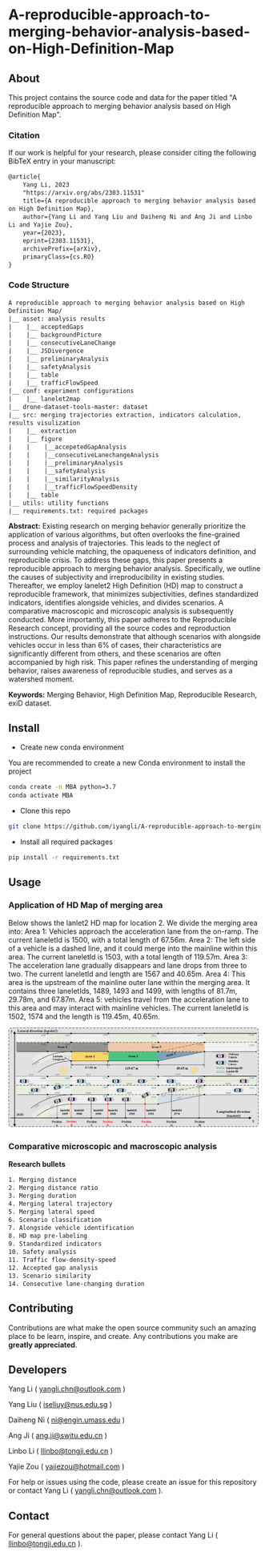 # A-reproducible-approach-to-merging-behavior-analysis-based-on-High-Definition-Map

## About
This project contains the source code and data for the paper titled "A reproducible approach to merging behavior analysis based on High Definition Map".

### Citation

If our work is helpful for your research, please consider citing the following BibTeX entry in your manuscript:


```
@article{
    Yang Li, 2023
    "https://arxiv.org/abs/2303.11531"
    title={A reproducible approach to merging behavior analysis based on High Definition Map}, 
    author={Yang Li and Yang Liu and Daiheng Ni and Ang Ji and Linbo Li and Yajie Zou},
    year={2023},
    eprint={2303.11531},
    archivePrefix={arXiv},
    primaryClass={cs.RO}
}
```

### Code Structure

```
A reproducible approach to merging behavior analysis based on High Definition Map/
|__ asset: analysis results
|    |__ acceptedGaps
|    |__ backgroundPicture
|    |__ consecutiveLaneChange
|    |__ JSDivergence
|    |__ preliminaryAnalysis
|    |__ safetyAnalysis
|    |__ table
|    |__ trafficFlowSpeed
|__ conf: experiment configurations
|    |__ lanelet2map
|__ drone-dataset-tools-master: dataset
|__ src: merging trajectories extraction, indicators calculation, results visulization
|    |__ extraction
|    |__ figure
|    |    |__accepetedGapAnalysis
|    |    |__consecutiveLanechangeAnalysis
|    |    |__preliminaryAnalysis
|    |    |__safetyAnalysis
|    |    |__similarityAnalysis
|    |    |__trafficFlowSpeedDensity
|    |__ table
|__ utils: utility functions
|__ requirements.txt: required packages
```


**Abstract:**
Existing research on merging behavior generally prioritize the application of various algorithms, but often overlooks the fine-grained process and analysis of trajectories. This leads to the neglect of surrounding vehicle matching, the opaqueness of indicators definition, and reproducible crisis. To address these gaps, this paper presents a reproducible approach to merging behavior analysis. Specifically, we outline the causes of subjectivity and irreproducibility in existing studies. Thereafter, we employ lanelet2 High Definition (HD) map to construct a reproducible framework, that minimizes subjectivities, defines standardized indicators, identifies alongside vehicles, and divides scenarios. A comparative macroscopic and microscopic analysis is subsequently conducted. More importantly, this paper adheres to the Reproducible Research concept, providing all the source codes and reproduction instructions. Our results demonstrate that although scenarios with alongside vehicles occur in less than 6% of cases, their characteristics are significantly different from others, and these scenarios are often accompanied by high risk. This paper refines the understanding of merging behavior, raises awareness of reproducible studies, and serves as a watershed moment.

**Keywords:**
Merging Behavior, High Definition Map, Reproducible Research, exiD dataset.


## Install

* Create new conda environment

You are recommended to create a new Conda environment to install the project
```bash
conda create -n MBA python=3.7
conda activate MBA
```

* Clone this repo

```bash
git clone https://github.com/iyangli/A-reproducible-approach-to-merging-behavior-analysis-based-on-High-Definition-Map.git
```

* Install all required packages
```bash
pip install -r requirements.txt
```

## Usage

### Application of HD Map of merging area

Below shows the lanlet2 HD map for location 2. We divide the merging area into: Area 1: Vehicles approach the acceleration lane from the on-ramp. The current laneletId is 1500, with a total length of 67.56m. Area 2: The left side of a vehicle is a dashed line, and it could merge into the mainline within this area. The current laneletId is 1503, with a total length of 119.57m. Area 3: The acceleration lane gradually disappears and lane drops from three to two. The current laneletId and length are 1567 and 40.65m. Area 4: This area is the upstream of the mainline outer lane within the merging area. It contains three laneletIds, 1489, 1493 and 1499, with lengths of 81.7m, 29.78m, and 67.87m. Area 5: vehicles travel from the acceleration lane to this area and may interact with mainline vehicles. The current laneletId is 1502, 1574 and the length is 119.45m, 40.65m.


<img src="./asset/preliminaryAnalysis/HDmap.png" width = "500"  />

### Comparative microscopic and macroscopic analysis
**Research bullets**
```
1. Merging distance
2. Merging distance ratio
3. Merging duration
4. Merging lateral trajectory
5. Merging lateral speed
6. Scenario classification
7. Alongside vehicle identification
8. HD map pre-labeling
9. Standardized indicators
10. Safety analysis
11. Traffic flow-density-speed
12. Accepted gap analysis
13. Scenario similarity
14. Consecutive lane-changing duration
```


## Contributing

Contributions are what make the open source community such an amazing place to be learn, inspire, and create. Any contributions you make are **greatly appreciated**.

## Developers
Yang Li ( yangli.chn@outlook.com )

Yang Liu ( iseliuy@nus.edu.sg )

Daiheng Ni ( ni@engin.umass.edu )

Ang Ji ( ang.ji@swjtu.edu.cn )

Linbo Li ( llinbo@tongji.edu.cn )

Yajie Zou ( yajiezou@hotmail.com )


For help or issues using the code, please create an issue for this repository or contact Yang Li ( yangli.chn@outlook.com ).


## Contact

For general questions about the paper, please contact Yang Li ( llinbo@tongji.edu.cn ).

